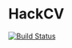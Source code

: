 # HackCV
[![Build Status](https://travis-ci.org/mgalimullin/HackCV.svg?branch=master)](https://travis-ci.org/mgalimullin/HackCV)
